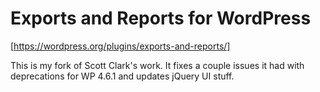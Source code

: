 # Exports and Reports for WordPress
[https://wordpress.org/plugins/exports-and-reports/]

This is my fork of Scott Clark's work. It fixes a couple issues it had with deprecations for WP 4.6.1 and updates jQuery UI stuff.
